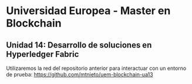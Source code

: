 # Universidad Europea - Master en Blockchain
## Unidad 14: Desarrollo de soluciones en Hyperledger Fabric

Utilizaremos la red del repositorio anterior para interactuar con un entorno de prueba: https://github.com/mtnieto/uem-blockchain-ua13 
